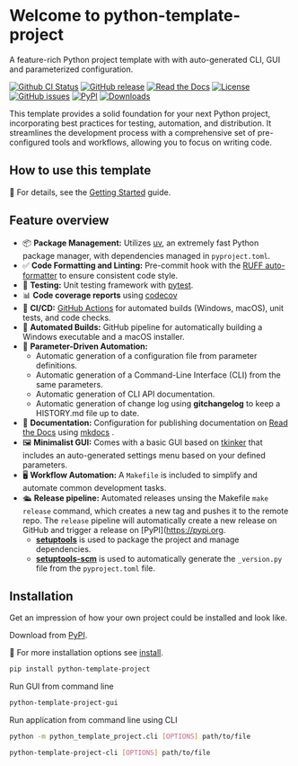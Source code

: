 # Welcome to python-template-project

A feature-rich Python project template with with auto-generated CLI, GUI and parameterized configuration.

[![Github CI Status](https://github.com/pamagister/python-template-project/actions/workflows/main.yml/badge.svg)](https://github.com/pamagister/python-template-project/actions)
[![GitHub release](https://img.shields.io/github/v/release/pamagister/python-template-project)](https://github.com/pamagister/python-template-project/releases)
[![Read the Docs](https://readthedocs.org/projects/python-template-project/badge/?version=stable)](https://python-template-project.readthedocs.io/en/stable/)
[![License](https://img.shields.io/github/license/pamagister/python-template-project)](https://github.com/pamagister/python-template-project/blob/main/LICENSE)
[![GitHub issues](https://img.shields.io/github/issues/pamagister/python-template-project)](https://github.com/pamagister/python-template-project/issues)
[![PyPI](https://img.shields.io/pypi/v/python-template-project)](https://pypi.org/project/python-template-project/)
[![Downloads](https://pepy.tech/badge/python-template-project)](https://pepy.tech/project/python-template-project/)


This template provides a solid foundation for your next Python project, incorporating best practices for testing, automation, and distribution. It streamlines the development process with a comprehensive set of pre-configured tools and workflows, allowing you to focus on writing code.

## How to use this template

🐍 For details, see the [Getting Started](develop/01_getting_started_dev.md) guide.


## Feature overview

* 📦 **Package Management:** Utilizes [uv](https://docs.astral.sh/uv/getting-started/), an extremely fast Python package manager, with dependencies managed in `pyproject.toml`.
* ✅ **Code Formatting and Linting:** Pre-commit hook with the [RUFF auto-formatter](https://docs.astral.sh/ruff/) to ensure consistent code style.
* 🧪 **Testing:** Unit testing framework with [pytest](https://docs.pytest.org/en/latest/).
* 📊 **Code coverage reports** using [codecov](https://about.codecov.io/sign-up/)
* 🔄 **CI/CD:**  [GitHub Actions](https://github.com/features/actions) for automated builds (Windows, macOS), unit tests, and code checks.
* 💾 **Automated Builds:** GitHub pipeline for automatically building a Windows executable and a macOS installer.
* 💬 **Parameter-Driven Automation:**
    * Automatic generation of a configuration file from parameter definitions.
    * Automatic generation of a Command-Line Interface (CLI) from the same parameters.
    * Automatic generation of CLI API documentation.
    * Automatic generation of change log using **gitchangelog** to keep a HISTORY.md file up to date.
* 📃 **Documentation:** Configuration for publishing documentation on [Read the Docs](https://about.readthedocs.com/) using [mkdocs](https://www.mkdocs.org/) .
* 🖼️ **Minimalist GUI:** Comes with a basic GUI based on [tkinker](https://tkdocs.com/tutorial/index.html) that includes an auto-generated settings menu based on your defined parameters.
* 🖥️ **Workflow Automation:** A `Makefile` is included to simplify and automate common development tasks.
* 🛳️ **Release pipeline:** Automated releases unsing the Makefile `make release` command, which creates a new tag and pushes it to the remote repo. The `release` pipeline will automatically create a new release on GitHub and trigger a release on  [PyPI](https://pypi.org.
    * **[setuptools](https://pypi.org/project/setuptools/)** is used to package the project and manage dependencies.
    * **[setuptools-scm](https://pypi.org/project/setuptools-scm/)** is used to automatically generate the `_version.py` file from the `pyproject.toml` file.

## Installation

Get an impression of how your own project could be installed and look like.

Download from [PyPI](https://pypi.org/).

💾 For more installation options see [install](getting-started/install.md).

```bash
pip install python-template-project
```

Run GUI from command line

```bash
python-template-project-gui
```

Run application from command line using CLI

```bash
python -m python_template_project.cli [OPTIONS] path/to/file
```

```bash
python-template-project-cli [OPTIONS] path/to/file
```